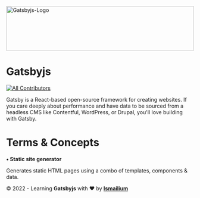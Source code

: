 <img src="https://cdn.worldvectorlogo.com/logos/gatsby-logo.svg" alt="Gatsbyjs-Logo" height="120px" width="100%" />

# Gatsbyjs

<!-- ALL-CONTRIBUTORS-BADGE:START - Do not remove or modify this section -->

[![All Contributors](https://img.shields.io/badge/all_contributors-1-orange.svg?style=flat-square)](#contributors-)

<!-- ALL-CONTRIBUTORS-BADGE:END -->

Gatsby is a React-based open-source framework for creating websites. If you care deeply about performance and have data to be sourced from a headless CMS like Contentful, WordPress, or Drupal, you'll love building with Gatsby.

# Terms & Concepts

<strong>• Static site generator</strong>

Generates static HTML pages using a combo of templates, components & data.

&copy; 2022 - Learning <strong>Gatsbyjs</strong> with ❤️ by <a href="https://ismailium.vercel.app/"><b>Ismailium</b></a>

